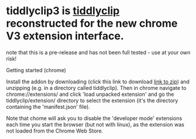 # tiddlyclip3 is [tiddlyclip](https://github.com/buggyj/tiddlyclip) reconstructed for the new chrome V3 extension interface.
note that this is a pre-release and has not been full tested - use at your own risk!

Getting started (chrome)

Install the addon by downloading (click this link to download [link to zip](https://github.com/buggyj/tiddlyclip3/archive/refs/tags/v0.0.2-pre.zip)) and unzipping (e.g. in a directory called tiddlyclip). Then in chrome navigate to chrome://extensions/ and click 'load unpacked extension' and go the tiddlyclip/extension/ directory to select the extension (it's the directory containing the 'manifest.json' file).

Note that chome will ask you to disable the 'developer mode' extensions each time you start the browser (but not with linux), as the extension was not loaded from the Chrome Web Store.
